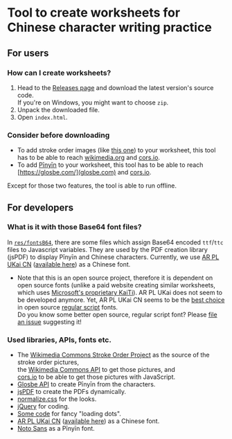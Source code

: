 # Tool to create worksheets for Chinese character writing practice
## For users
### How can I create worksheets?
1.  Head to the [Releases page](https://github.com/12jr/chinese-character-worksheets/releases) and download the latest version's source code. <br/> If you're on Windows, you might want to choose `zip`.
2.  Unpack the downloaded file.
3.  Open `index.html`.
### Consider before downloading
*  To add stroke order images (like [this one](https://upload.wikimedia.org/wikipedia/commons/b/b6/%E6%88%91-bw.png)) to your worksheet, this tool has to be able to reach [wikimedia.org](wikimedia.org) and [cors.io](https://cors.io/).
*  To add [Pīnyīn](https://en.wikipedia.org/wiki/Pinyin) to your worksheet, this tool has to be able to reach [https://glosbe.com/](glosbe.com) and [cors.io](https://cors.io/).

Except for those two features, the tool is able to run offline.
## For developers
### What is it with those Base64 font files?
In [`res/fontsB64`](res/fontsB64), there are some files which assign Base64 encoded `ttf`/`ttc` files to Javascript variables. They are used by the PDF creation library (jsPDF) to display Pīnyīn and Chinese characters.
Currently, we use [AR PL UKai CN](https://www.freedesktop.org/wiki/Software/CJKUnifonts/) ([available here](https://github.com/saiswa/free-fonts/blob/master/PCLinuxOSFonts/AR%20PL%20UKai%20CN%2C%20Regular.ttc)) as a Chinese font.
* Note that this is an open source project, therefore it is dependent on open source fonts (unlike a paid website creating similar worksheets, which uses [Microsoft's proprietary KaiTi](https://docs.microsoft.com/en-us/typography/font-list/kaiti)). AR PL UKai does not seem to be developed anymore. Yet, AR PL UKai CN seems to be the [best choice](https://en.wikipedia.org/wiki/List_of_CJK_fonts#Regular_script) in open source [regular script](https://en.wikipedia.org/wiki/Regular_script) fonts.  
   Do you know some better open source, regular script font? Please [file an issue](https://github.com/12jr/chinese-character-worksheets/issues) suggesting it!
### Used libraries, APIs, fonts etc.
*   The [Wikimedia Commons Stroke Order Project](https://commons.wikimedia.org/wiki/Commons:Stroke_Order_Project) as the source of the stroke order pictures,  
    the [Wikimedia Commons API](https://www.mediawiki.org/wiki/API:Main_page) to get those pictures, and  
    [cors.io](https://cors.io/) to be able to get those pictures with JavaScript.
*   [Glosbe API](https://glosbe.com/a-api) to create Pīnyīn from the characters.
*   [jsPDF](https://parall.ax/products/jspdf) to create the PDFs dynamically.
*   [normalize.css](https://necolas.github.io/normalize.css/) for the looks.
*   [jQuery](https://jquery.com/) for coding.
*   [Some code](https://codepen.io/vkjgr/pen/gbPaVx) for fancy "loading dots".
*   [AR PL UKai CN](https://www.freedesktop.org/wiki/Software/CJKUnifonts/) ([available here](https://github.com/saiswa/free-fonts/blob/master/PCLinuxOSFonts/AR%20PL%20UKai%20CN%2C%20Regular.ttc)) as a Chinese font.
*   [Noto Sans](https://www.google.com/get/noto/#sans-lgc) as a Pīnyīn font.
